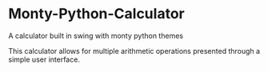 # Monty-Python-Calculator
A calculator built in swing with monty python themes

This calculator allows for multiple arithmetic operations presented through a simple user interface.
